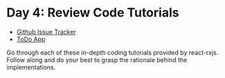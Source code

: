 # Day 4: Review Code Tutorials
- [Github Issue Tracker](https://react-rxjs.org/docs/tutorial/github-issues)
- [ToDo App](https://react-rxjs.org/docs/tutorial/todos)

Go through each of these in-depth coding tutorials provided by react-rxjs. Follow along and do your best to grasp the rationale behind the implementations.
